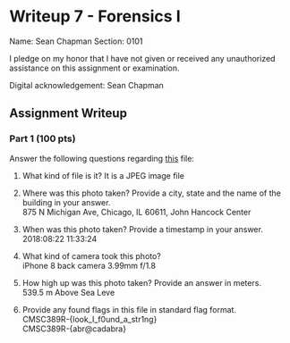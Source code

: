 # Writeup 7 - Forensics I

Name: Sean Chapman
Section: 0101

I pledge on my honor that I have not given or received any unauthorized assistance on this assignment or examination.

Digital acknowledgement: Sean Chapman

## Assignment Writeup

### Part 1 (100 pts)
Answer the following questions regarding [this](../image) file:

1. What kind of file is it?
It is a JPEG image file

2. Where was this photo taken? Provide a city, state and the name of the building in your answer. </br>
875 N Michigan Ave, Chicago, IL 60611, John Hancock Center

3. When was this photo taken? Provide a timestamp in your answer.</br>
2018:08:22 11:33:24

4. What kind of camera took this photo?</br>
iPhone 8 back camera 3.99mm f/1.8

5. How high up was this photo taken? Provide an answer in meters.</br>
539.5 m Above Sea Leve

6. Provide any found flags in this file in standard flag format.</br>
CMSC389R-{look_I_f0und_a_str1ng} </br>
CMSC389R-{abr@cadabra}


